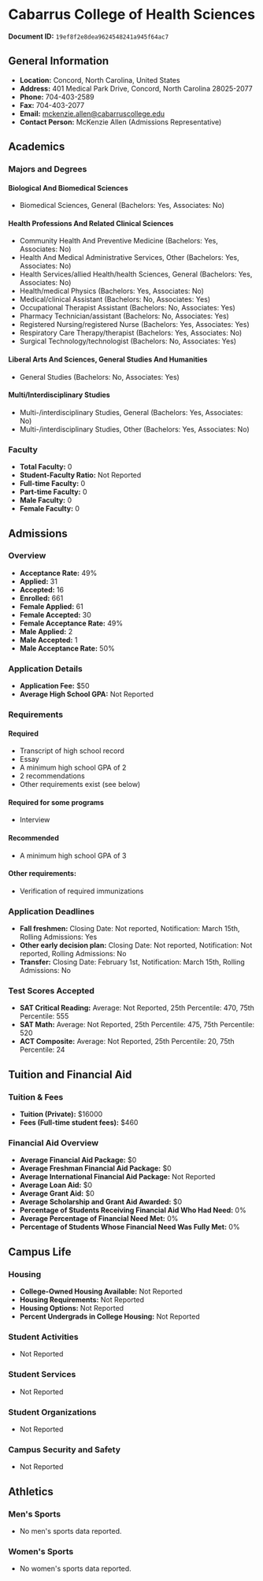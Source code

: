 # Cabarrus College of Health Sciences

**Document ID:** `19ef8f2e8dea9624548241a945f64ac7`

## General Information

- **Location:** Concord, North Carolina, United States
- **Address:** 401 Medical Park Drive, Concord, North Carolina 28025-2077
- **Phone:** 704-403-2589
- **Fax:** 704-403-2077
- **Email:** mckenzie.allen@cabarruscollege.edu
- **Contact Person:** McKenzie Allen (Admissions Representative)

## Academics

### Majors and Degrees

#### Biological And Biomedical Sciences

- Biomedical Sciences, General (Bachelors: Yes, Associates: No)

#### Health Professions And Related Clinical Sciences

- Community Health And Preventive Medicine (Bachelors: Yes, Associates: No)
- Health And Medical Administrative Services, Other (Bachelors: Yes, Associates: No)
- Health Services/allied Health/health Sciences, General (Bachelors: Yes, Associates: No)
- Health/medical  Physics (Bachelors: Yes, Associates: No)
- Medical/clinical Assistant (Bachelors: No, Associates: Yes)
- Occupational Therapist Assistant (Bachelors: No, Associates: Yes)
- Pharmacy Technician/assistant (Bachelors: No, Associates: Yes)
- Registered Nursing/registered Nurse (Bachelors: Yes, Associates: Yes)
- Respiratory Care Therapy/therapist (Bachelors: Yes, Associates: No)
- Surgical Technology/technologist (Bachelors: No, Associates: Yes)

#### Liberal Arts And Sciences, General Studies And Humanities

- General Studies (Bachelors: No, Associates: Yes)

#### Multi/Interdisciplinary Studies

- Multi-/interdisciplinary Studies, General (Bachelors: Yes, Associates: No)
- Multi-/interdisciplinary Studies, Other (Bachelors: Yes, Associates: No)

### Faculty

- **Total Faculty:** 0
- **Student-Faculty Ratio:** Not Reported
- **Full-time Faculty:** 0
- **Part-time Faculty:** 0
- **Male Faculty:** 0
- **Female Faculty:** 0

## Admissions

### Overview

- **Acceptance Rate:** 49%
- **Applied:** 31
- **Accepted:** 16
- **Enrolled:** 661
- **Female Applied:** 61
- **Female Accepted:** 30
- **Female Acceptance Rate:** 49%
- **Male Applied:** 2
- **Male Accepted:** 1
- **Male Acceptance Rate:** 50%

### Application Details

- **Application Fee:** $50
- **Average High School GPA:** Not Reported

### Requirements

#### Required

- Transcript of high school record
- Essay
- A minimum high school GPA of 2
- 2 recommendations
- Other requirements exist (see below)

#### Required for some programs

- Interview

#### Recommended

- A minimum high school GPA of 3

#### Other requirements:

- Verification of required immunizations

### Application Deadlines

- **Fall freshmen:** Closing Date: Not reported, Notification: March 15th, Rolling Admissions: Yes
- **Other early decision plan:** Closing Date: Not reported, Notification: Not reported, Rolling Admissions: No
- **Transfer:** Closing Date: February 1st, Notification: March 15th, Rolling Admissions: No

### Test Scores Accepted

- **SAT Critical Reading:** Average: Not Reported, 25th Percentile: 470, 75th Percentile: 555
- **SAT Math:** Average: Not Reported, 25th Percentile: 475, 75th Percentile: 520
- **ACT Composite:** Average: Not Reported, 25th Percentile: 20, 75th Percentile: 24

## Tuition and Financial Aid

### Tuition & Fees

- **Tuition (Private):** $16000
- **Fees (Full-time student fees):** $460

### Financial Aid Overview

- **Average Financial Aid Package:** $0
- **Average Freshman Financial Aid Package:** $0
- **Average International Financial Aid Package:** Not Reported
- **Average Loan Aid:** $0
- **Average Grant Aid:** $0
- **Average Scholarship and Grant Aid Awarded:** $0
- **Percentage of Students Receiving Financial Aid Who Had Need:** 0%
- **Average Percentage of Financial Need Met:** 0%
- **Percentage of Students Whose Financial Need Was Fully Met:** 0%

## Campus Life

### Housing

- **College-Owned Housing Available:** Not Reported
- **Housing Requirements:** Not Reported
- **Housing Options:** Not Reported
- **Percent Undergrads in College Housing:** Not Reported

### Student Activities

- Not Reported

### Student Services

- Not Reported

### Student Organizations

- Not Reported

### Campus Security and Safety

- Not Reported

## Athletics

### Men's Sports

- No men's sports data reported.

### Women's Sports

- No women's sports data reported.
